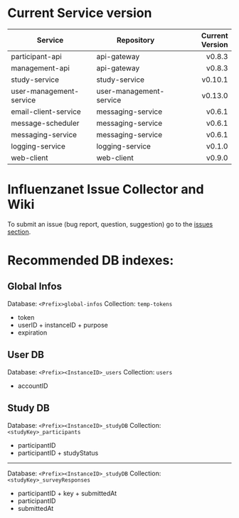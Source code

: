 # Current Service version

| Service        | Repository           | Current Version  |
| -------------- | -------------------- | ----------------:|
| participant-api      | api-gateway | v0.8.3 |
| management-api      | api-gateway | v0.8.3 |
| study-service      | study-service | v0.10.1 |
| user-management-service      | user-management-service | v0.13.0 |
| email-client-service      | messaging-service | v0.6.1 |
| message-scheduler      | messaging-service | v0.6.1 |
| messaging-service      | messaging-service | v0.6.1 |
| logging-service      | logging-service | v0.1.0 |
| web-client      | web-client | v0.9.0 |


# Influenzanet Issue Collector and Wiki

To submit an issue (bug report, question, suggestion) go to the [issues section](https://github.com/influenzanet/influenzanet/issues).

# Recommended DB indexes:

## Global Infos
Database: 
```<Prefix>global-infos```
Collection: 
```temp-tokens```

- token
- userID + instanceID + purpose
- expiration

## User DB
Database: 
```<Prefix><InstanceID>_users```
Collection: 
```users```

- accountID

## Study DB
Database: 
```<Prefix><InstanceID>_studyDB```
Collection: 
```<studyKey>_participants```

- participantID
- participantID + studyStatus

---

Database: 
```<Prefix><InstanceID>_studyDB```
Collection: 
```<studyKey>_surveyResponses```

- participantID + key + submittedAt
- participantID
- submittedAt
